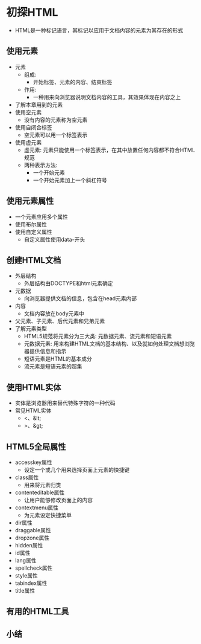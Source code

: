 # 初探HTML
- HTML是一种标记语言，其标记以应用于文档内容的元素为其存在的形式
## 使用元素
- 元素
    - 组成:
        - 开始标签、元素的内容、结束标签
    - 作用:
        - 一种用来向浏览器说明文档内容的工具，其效果体现在内容之上
- 了解本章用到的元素
- 使用空元素
    - 没有内容的元素称为空元素
- 使用自闭合标签
    - 空元素可以用一个标签表示
- 使用虚元素
    - 虚元素: 元素只能使用一个标签表示，在其中放置任何内容都不符合HTML规范
    - 两种表示方法: 
        - 一个开始元素
        - 一个开始元素加上一个斜杠符号
## 使用元素属性
- 一个元素应用多个属性
- 使用布尔属性
- 使用自定义属性
    - 自定义属性使用data-开头
## 创建HTML文档
- 外层结构
    - 外层结构由DOCTYPE和html元素确定
- 元数据
    - 向浏览器提供文档的信息，包含在head元素内部
- 内容
    - 文档内容放在body元素中
- 父元素、子元素、后代元素和兄弟元素
- 了解元素类型
    - HTML5规范将元素分为三大类: 元数据元素、流元素和短语元素
    - 元数据元素: 用来构建HTML文档的基本结构、以及就如何处理文档想浏览器提供信息和指示
    - 短语元素是HTML的基本成分
    - 流元素是短语元素的超集
## 使用HTML实体
- 实体是浏览器用来替代特殊字符的一种代码
- 常见HTML实体
    - <、\&lt;
    - \>、\&gt;
## HTML5全局属性
- accesskey属性
    - 设定一个或几个用来选择页面上元素的快捷键
- class属性
    - 用来将元素归类
- contenteditable属性
    - 让用户能够修改页面上的内容
- contextmenu属性
    - 为元素设定快捷菜单
- dir属性
- draggable属性
- dropzone属性
- hidden属性
- id属性
- lang属性
- spellcheck属性
- style属性
- tabindex属性
- title属性
## 有用的HTML工具
## 小结